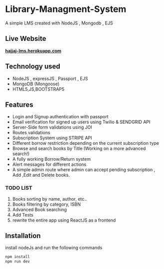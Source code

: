 # Library-Managment-System
A simple LMS created with NodeJS , Mongodb , EJS  

## Live Website
**[hajjaj-lms.herokuapp.com](https://hajjaj-lms.herokuapp.com/)**
## Technology used

- NodeJS , expressJS , Passport , EJS
- MongoDB (Mongoose)
- HTML5,JS,BOOTSTRAP5

## Features
- Login and Signup authentication with passport
- Email verification for signed up users using Twilio & SENDGRID API
- Server-Side form validations using JOI
- Routes validations
- Subscription System using STRIPE API
- Different borrow restriction depending on the current subscription type
- Browse and search books by Title (Working on a more advanced search!)
- A fully working Borrow/Return system
- Alert messages for different actions
- A simple admin route where admin can accept pending subscription , Add ,Edit and Delete books.

### TODO LIST

1. Books sorting by name, author, etc.. 
2. Books filtering by category, ISBN
3. Advanced Book searching 
4. Add Tests
5. rewrite the entire app using ReactJS as a frontend 

## Installation

install nodeJs and run the following commands

```bash
npm install
npm run dev
```

